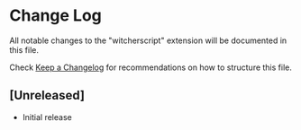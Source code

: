 # Change Log

All notable changes to the "witcherscript" extension will be documented in this file.

Check [Keep a Changelog](http://keepachangelog.com/) for recommendations on how to structure this file.

## [Unreleased]

- Initial release